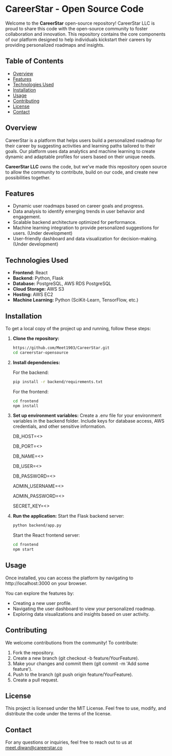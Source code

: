 # CareerStar - Open Source Code

Welcome to the **CareerStar** open-source repository! CareerStar LLC is proud to share this code with the open-source community to foster collaboration and innovation. This repository contains the core components of our platform designed to help individuals kickstart their careers by providing personalized roadmaps and insights.

## Table of Contents

- [Overview](#overview)
- [Features](#features)
- [Technologies Used](#technologies-used)
- [Installation](#installation)
- [Usage](#usage)
- [Contributing](#contributing)
- [License](#license)
- [Contact](#contact)

## Overview

CareerStar is a platform that helps users build a personalized roadmap for their career by suggesting activities and learning paths tailored to their goals. Our platform uses data analytics and machine learning to create dynamic and adaptable profiles for users based on their unique needs.

**CareerStar LLC** owns the code, but we’ve made this repository open source to allow the community to contribute, build on our code, and create new possibilities together.

## Features

- Dynamic user roadmaps based on career goals and progress.
- Data analysis to identify emerging trends in user behavior and engagement.
- Scalable backend architecture optimized for performance.
- Machine learning integration to provide personalized suggestions for users. (Under development)
- User-friendly dashboard and data visualization for decision-making. (Under development)

## Technologies Used

- **Frontend:** React
- **Backend:** Python, Flask
- **Database:** PostgreSQL, AWS RDS PostgreSQL
- **Cloud Storage:** AWS S3
- **Hosting:** AWS EC2
- **Machine Learning:** Python (SciKit-Learn, TensorFlow, etc.)

## Installation

To get a local copy of the project up and running, follow these steps:

1. **Clone the repository:**

   ```bash
   https://github.com/Meet1903/CareerStar.git
   cd careerstar-opensource
   ```

2. **Install dependencies:**

    For the backend:

    ```bash
    pip install -r backend/requirements.txt
    ```

    For the frontend:
    ```bash
    cd frontend
    npm install
    ```

3. **Set up environment variables:**
    Create a .env file for your environment variables in the backend folder. Include keys for database access, AWS credentials, and other sensitive information.

    DB_HOST=<>

    DB_PORT=<>
    
    DB_NAME=<>
    
    DB_USER=<>
    
    DB_PASSWORD=<>
    
    ADMIN_USERNAME=<>
    
    ADMIN_PASSWORD=<>
    
    SECRET_KEY=<>

4. **Run the application:**
    Start the Flask backend server:
    ```bash
    python backend/app.py
    ```
    Start the React frontend server:
    ```bash
    cd frontend
    npm start
    ```

## Usage

Once installed, you can access the platform by navigating to http://localhost:3000 on your browser.

You can explore the features by:
- Creating a new user profile.
- Navigating the user dashboard to view your personalized roadmap.
- Exploring data visualizations and insights based on user activity.

## Contributing
We welcome contributions from the community! To contribute:
1. Fork the repository.
2. Create a new branch (git checkout -b feature/YourFeature).
3. Make your changes and commit them (git commit -m 'Add some feature').
4. Push to the branch (git push origin feature/YourFeature).
5. Create a pull request.

## License
This project is licensed under the MIT License. Feel free to use, modify, and distribute the code under the terms of the license.

## Contact
For any questions or inquiries, feel free to reach out to us at meet.diwan@careerstar.co